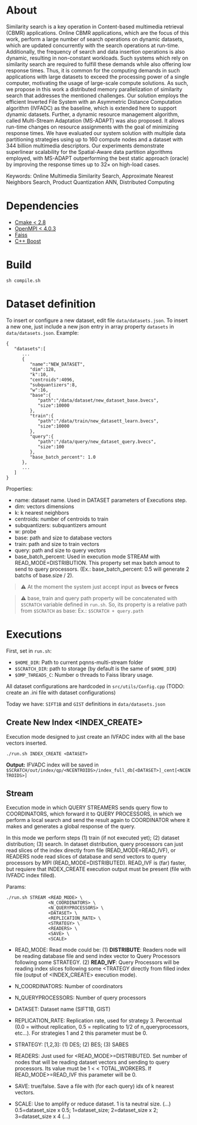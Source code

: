 # About

Similarity search is a key operation in Content-based multimedia retrieval (CBMR) applications. Online CBMR applications, which are the focus of this work, perform a large number of search operations on dynamic datasets, which are updated concurrently with the search operations at run-time. Additionally, the frequency of search and data insertion operations is also dynamic, resulting in non-constant workloads. Such systems which rely on similarity search are required to fulfill these demands while also offering low response times. Thus, it is common for the computing demands in such applications with large datasets to exceed the processing power of a single computer, motivating the usage of large-scale compute solutions. As such, we propose in this work a distributed memory parallelization of similarity search that addresses the mentioned challenges. Our solution employs the efficient Inverted File System with an Asymmetric Distance Computation algorithm (IVFADC) as the baseline, which is extended here to support dynamic datasets. Further, a dynamic resource management algorithm, called Multi-Stream Adaptation (MS-ADAPT) was also proposed. It allows run-time changes on resource assignments with the goal of minimizing response times. We have evaluated our system solution with multiple data partitioning strategies using up to 160 compute nodes and a dataset with 344 billion multimedia descriptors. Our experiments demonstrate superlinear scalability for the Spatial-Aware data partition algorithms employed, with MS-ADAPT outperforming the best static approach (oracle) by improving the response times up to 32× on high-load cases.

Keywords: Online Multimedia Similarity Search, Approximate Nearest Neighbors Search, Product Quantization ANN, Distributed Computing

# Dependencies
- [Cmake < 2.8](https://cmake.org/install/)
- [OpenMPI < 4.0.3](https://www.open-mpi.org/faq/?category=building)
- [Faiss](https://github.com/facebookresearch/faiss) 
- [C++ Boost](https://www.boost.org/doc/libs/1_66_0/more/getting_started/unix-variants.html)

# Build
```
sh compile.sh
```

# Dataset definition

To insert or configure a new dataset, edit file `data/datasets.json`. To insert a new one, just include a new json entry in array property `datasets` in `data/datasets.json`. Example:

```
{
   "datasets":[
      ...
      {
         "name":"NEW_DATASET",
         "dim":128,
         "k":10,
         "centroids":4096,
         "subquantizers":8,
         "w":16,
         "base":{
            "path":"/data/dataset/new_dataset_base.bvecs",
            "size":10000
         },
         "train":{
            "path":"/data/train/new_datasett_learn.bvecs",
            "size":10000
         },
         "query":{
            "path":"/data/query/new_dataset_query.bvecs",
            "size":100
         },
         "base_batch_percent": 1.0
      },
      ...
   ]
}
```

Properties:
- name: dataset name. Used in DATASET parameters of Executions step.
- dim: vectors dimensions
- k: k nearest neighbors
- centroids: number of centroids to train
- subquantizers: subquantizers amount
- w: probe
- base: path and size to database vectors
- train: path and size to train vectors
- query: path and size to query vectors
- base_batch_percent: Used in execution mode STREAM with READ_MODE=DISTRIBUTION. This property set max batch amout to send to query processors. (Ex.: base_batch_percent: 0.5 will generate 2 batchs of base.size / 2).

> :warning: At the moment the system just accept input as **bvecs or fvecs**

> :warning: base, train and query path property will be concatenated with `$SCRATCH` variable defined in `run.sh`. So, its property is a relative path from `$SCRATCH` as base: Ex.: `$SCRATCH + query.path`

# Executions

First, set in `run.sh`: 
- `$HOME_DIR`: Path to current pqnns-multi-stream folder
- `$SCRATCH_DIR`: path to storage (by default is the same of `$HOME_DIR`)
- `$OMP_THREADS_C`: Number o threads to Faiss library usage.

All dataset configurations are hardcoded in `src/utils/Config.cpp` 
(TODO: create an .ini file with dataset configurations)

Today we have: `SIFT1B` and `GIST` definitions in `data/datasets.json`


## Create New Index <INDEX_CREATE>

Execution mode designed to just create an IVFADC index with all the base vectors inserted.

```
./run.sh INDEX_CREATE <DATASET>
```

**Output:** IFVADC index will be saved in `$SCRATCH/out/index/qp/<NCENTROIDS>/index_full_db[<DATASET>]_cent[<NCENTROIDS>]`

## Stream <STREAM>

Execution mode in which QUERY STREAMERS sends query flow to COORDINATORS, which forward it to QUERY PROCESSORS, in which we perform a local search and send the result again to COORDINATOR where it makes and generates a global response of the query.

In this mode we perform steps (1) train (if not executed yet); (2) dataset distribution; (3) search. In dataset distribution, query processors can just read slices of the index directly from file (READ_MODE=READ_IVF), or READERS node read slices of database and send vectors to query processors by MPI (READ_MODE=DISTRIBUTED). READ_IVF is (far) faster, but requiere that INDEX_CREATE execution output must be present (file with IVFADC index filled).

Params: 
```
./run.sh STREAM <READ_MODE> \
                <N_COORDINATORS> \
                <N_QUERYPROCESSORS> \
                <DATASET> \
                <REPLICATION_RATE> \
                <STRATEGY> \
                <READERS> \
                <SAVE> \
                <SCALE>
```

- READ_MODE: Read mode could be: (1) **DISTRIBUTE**: Readers node will be reading database file and send index vector to Query Processors following some STRATEGY. (2) **READ_IVF**: Query Processors will be reading index slices following some <TRATEGY directly from filled index file (output of <INDEX_CREATE> execution mode).
  
- N_COORDINATORS: Number of coordinators

- N_QUERYPROCESSORS: Number of query processors

- DATASET: Dataset name (SIFT1B, GIST)

- REPLICATION_RATE: Replication rate, used for strategy 3. Percentual (0.0 = without replication, 0.5 = replicating to 1/2 of n_queryprocessors, etc...). For strategies 1 and 2 this parameter must be 0.
  
- STRATEGY: [1,2,3]: (1) DES; (2) BES; (3) SABES
- READERS: Just used for <READ_MODE>=DISTRIBUTED. Set number of nodes that will be reading dataset vectors and sending to query processors. Its value must be 1 < <READERS> < TOTAL_WORKERS. If READ_MODE>=READ_IVF this parameter will be 0.

- SAVE: true/false. Save a file with (for each query) idx of k nearest vectors.
  
- SCALE: Use to amplify or reduce dataset. 1 is ta neutral size. (...) 0.5=dataset_size x 0.5; 1=dataset_size; 2=dataset_size x 2; 3=dataset_size x 4 (...)

